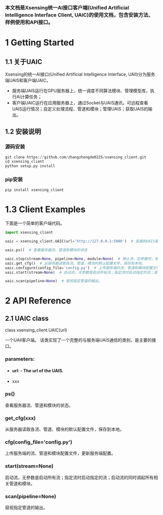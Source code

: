 
### 本文档是Xsensing统一AI接口客户端(Unified Artificial Intelligence Interface Client, UAIC)的使用文档，包含安装方法、样例使用和API接口。


# 1 Getting Started
## 1.1 关于UAIC

Xsensing的统一AI接口(Unified Artificial Intelligence Interface, UAII)分为服务端UAIS和客户端UAIC。

+ 服务端UAIS运行在GPU服务器上，统一调度不同算法模块、管理模型库，执行AI计算任务；
+ 客户端UAIC运行在应用服务器上，通过Socket与UAIS通讯，可远程查看UAIS运行情况；自定义处理流程、管道和模块；管理UAIS；获取UAIS的输出。

## 1.2 安装说明
### 源码安装
```python
git clone https://github.com/zhangzhengde0225/xsensing_client.git
cd xsensing_client
python setup.py install
```
### pip安装
```python
pip install xsensing_client
```

# 1.3 Client Examples

下面是一个简单的客户端代码。

```python
import xsensing_client

uaic = xsensing_client.UAIC(url='http://127.0.0.1:5000')  # 连接到UAIS服务器

uaic.ps()  # 查看服务器流、管道和模块的状态

uaic.stop(stream=None, pipeline=None, module=None)  # 停止流，无参数时，停止全部；指定流时停止指定的流；指定管道或模块时，停止与之相关的所有流
uaic.get_cfg()  # 从服务器读取各流、管道、模块的默认配置文件，保存到本地。
uaic.configure(config_file='config.py')  # 上传服务端的流、管道和模块配置文件，更新服务端配置。
uaic.start(stream=None)  # 启动流，无参数是启动所有流；指定流时启动指定的流；启动流的同时调起所有相关管道和模块。

uaic.scan(pipeline=None)  # 窥视指定管道的输出。

```

# 2 API Reference

## 2.1 UAIC class
class xsensing_client.UAIC(url)

一个UAII客户端。
该类实现了一个完整的与服务端UAIS通信的类别，是主要的接口。

### parameters: 
+ #### url: - The url of the UAIS.
+ xxx

### ps()
查看服务器流、管道和模块的状态。

### get_cfg(xxx)
从服务器读取各流、管道、模块的默认配置文件，保存到本地。

### cfg(config_file='config.py')  
上传服务端的流、管道和模块配置文件，更新服务端配置。

### start(stream=None) 
启动流，无参数是启动所有流；指定流时启动指定的流；启动流的同时调起所有相关管道和模块。

### scan(pipeline=None)  
窥视指定管道的输出。
